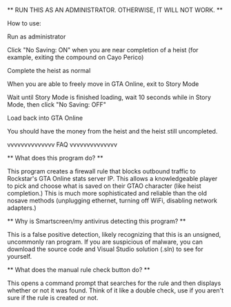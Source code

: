 ** RUN THIS AS AN ADMINISTRATOR. OTHERWISE, IT WILL NOT WORK. **

How to use:

Run as administrator

Click "No Saving: ON" when you are near completion of a heist (for example, exiting the compound on Cayo Perico)

Complete the heist as normal

When you are able to freely move in GTA Online, exit to Story Mode

Wait until Story Mode is finished loading, wait 10 seconds while in Story Mode, then click "No Saving: OFF"

Load back into GTA Online

You should have the money from the heist and the heist still uncompleted.

vvvvvvvvvvvvvv FAQ vvvvvvvvvvvvvv

** What does this program do? **

This program creates a firewall rule that blocks outbound traffic to Rockstar's GTA Online stats server IP. This allows a knowledgeable player to pick and choose what is saved on their GTAO character (like heist completion.) This is much more sophisticated and reliable than the old nosave methods (unplugging ethernet, turning off WiFi, disabling network adapters.)

** Why is Smartscreen/my antivirus detecting this program? **

This is a false positive detection, likely recognizing that this is an unsigned, uncommonly ran program. If you are suspicious of malware, you can download the source code and Visual Studio solution (.sln) to see for yourself.

** What does the manual rule check button do? **

This opens a command prompt that searches for the rule and then displays whether or not it was found. Think of it like a double check, use if you aren't sure if the rule is created or not.
